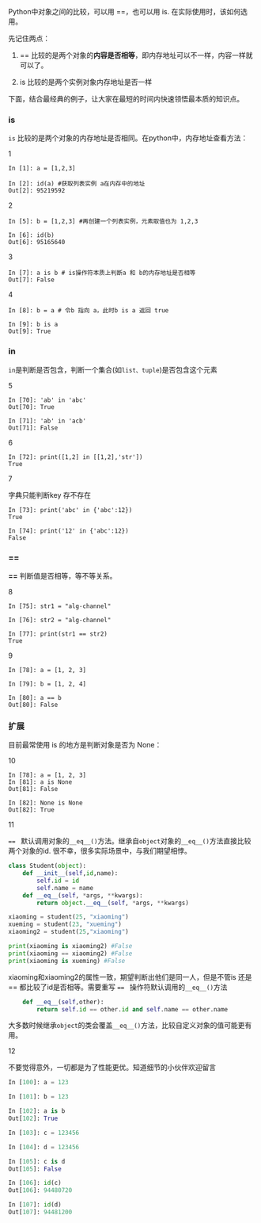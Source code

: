 Python中对象之间的比较，可以用 ==，也可以用 is. 在实际使用时，该如何选用。

先记住两点：

1) == 比较的是两个对象的**内容是否相等**，即内存地址可以不一样，内容一样就可以了。

2) is 比较的是两个实例对象内存地址是否一样



下面，结合最经典的例子，让大家在最短的时间内快速领悟最本质的知识点。



### is 

`is` 比较的是两个对象的内存地址是否相同。在python中，内存地址查看方法：

1

```
In [1]: a = [1,2,3]

In [2]: id(a) #获取列表实例 a在内存中的地址
Out[2]: 95219592
```

2

```
In [5]: b = [1,2,3] #再创建一个列表实例，元素取值也为 1,2,3

In [6]: id(b) 
Out[6]: 95165640
```

3

```
In [7]: a is b # is操作符本质上判断a 和 b的内存地址是否相等
Out[7]: False
```

4

```
In [8]: b = a # 令b 指向 a，此时b is a 返回 true

In [9]: b is a
Out[9]: True
```



### in

`in`是判断是否包含，判断一个集合(如`list、tuple`)是否包含这个元素

5 

```
In [70]: 'ab' in 'abc'
Out[70]: True

In [71]: 'ab' in 'acb'
Out[71]: False
```



6

```
In [72]: print([1,2] in [[1,2],'str'])
True
```

7

字典只能判断key 存不存在

```
In [73]: print('abc' in {'abc':12})
True

In [74]: print('12' in {'abc':12})
False
```



###  ==

**==** 判断值是否相等，等不等关系。

8

```
In [75]: str1 = "alg-channel"

In [76]: str2 = "alg-channel"

In [77]: print(str1 == str2)
True
```



9

```
In [78]: a = [1, 2, 3]

In [79]: b = [1, 2, 4]

In [80]: a == b
Out[80]: False
```



### 扩展



目前最常使用 is 的地方是判断对象是否为 None：

10

```
In [78]: a = [1, 2, 3]
In [81]: a is None
Out[81]: False

In [82]: None is None
Out[82]: True
```

11

`== ` 默认调用对象的`__eq__()`方法。继承自`object`对象的`__eq__()`方法直接比较两个对象的id.  很不幸，很多实际场景中，与我们期望相悖。

```python
class Student(object):
    def __init__(self,id,name):
        self.id = id
        self.name = name
    def __eq__(self, *args, **kwargs):
        return object.__eq__(self, *args, **kwargs)

xiaoming = student(25, "xiaoming")
xueming = student(23, "xueming")
xiaoming2 = student(25,"xiaoming")

print(xiaoming is xiaoming2) #False
print(xiaoming == xiaoming2) #False
print(xiaoming is xueming) #False

```

xiaoming和xiaoming2的属性一致，期望判断出他们是同一人，但是不管is 还是 == 都比较了id是否相等。需要重写 `== ` 操作符默认调用的`__eq__()`方法

```python
	def __eq__(self,other):
		return self.id == other.id and self.name == other.name
```



大多数时候继承`object`的类会覆盖`__eq__()`方法，比较自定义对象的值可能更有用。

12 

不要觉得意外，一切都是为了性能更优。知道细节的小伙伴欢迎留言

```python
In [100]: a = 123

In [101]: b = 123

In [102]: a is b
Out[102]: True

In [103]: c = 123456

In [104]: d = 123456

In [105]: c is d
Out[105]: False

In [106]: id(c)
Out[106]: 94480720

In [107]: id(d)
Out[107]: 94481200
```




